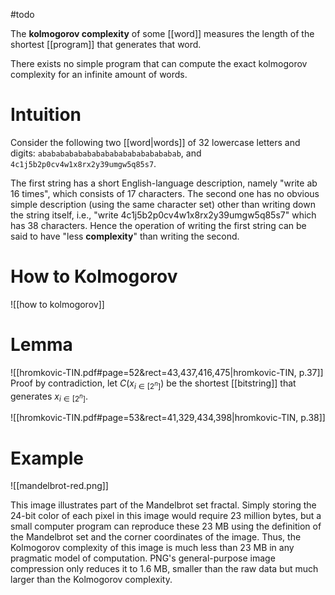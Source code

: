 #todo 

The **kolmogorov complexity** of some [[word]] measures the length of the shortest [[program]] that generates that word.

There exists no simple program that can compute the exact kolmogorov complexity for an infinite amount of words.

# Intuition

Consider the following two [[word|words]] of 32 lowercase letters and digits:
`abababababababababababababababab`, and `4c1j5b2p0cv4w1x8rx2y39umgw5q85s7`.

The first string has a short English-language description, namely "write ab 16 times", which consists of 17 characters. The second one has no obvious simple description (using the same character set) other than writing down the string itself, i.e., "write 4c1j5b2p0cv4w1x8rx2y39umgw5q85s7" which has 38 characters. Hence the operation of writing the first string can be said to have "less **complexity**" than writing the second.


# How to Kolmogorov
![[how to kolmogorov]]


# Lemma

![[hromkovic-TIN.pdf#page=52&rect=43,437,416,475|hromkovic-TIN, p.37]]
Proof by contradiction, let $C(x_{i\in[2^n]})$ be the shortest [[bitstring]] that generates $x_{i\in[2^n]}$. 



![[hromkovic-TIN.pdf#page=53&rect=41,329,434,398|hromkovic-TIN, p.38]]



# Example

![[mandelbrot-red.png]]

This image illustrates part of the Mandelbrot set fractal. Simply storing the 24-bit color of each pixel in this image would require 23 million bytes, but a small computer program can reproduce these 23 MB using the definition of the Mandelbrot set and the corner coordinates of the image. Thus, the Kolmogorov complexity of this image is much less than 23 MB in any pragmatic model of computation. PNG's general-purpose image compression only reduces it to 1.6 MB, smaller than the raw data but much larger than the Kolmogorov complexity.

